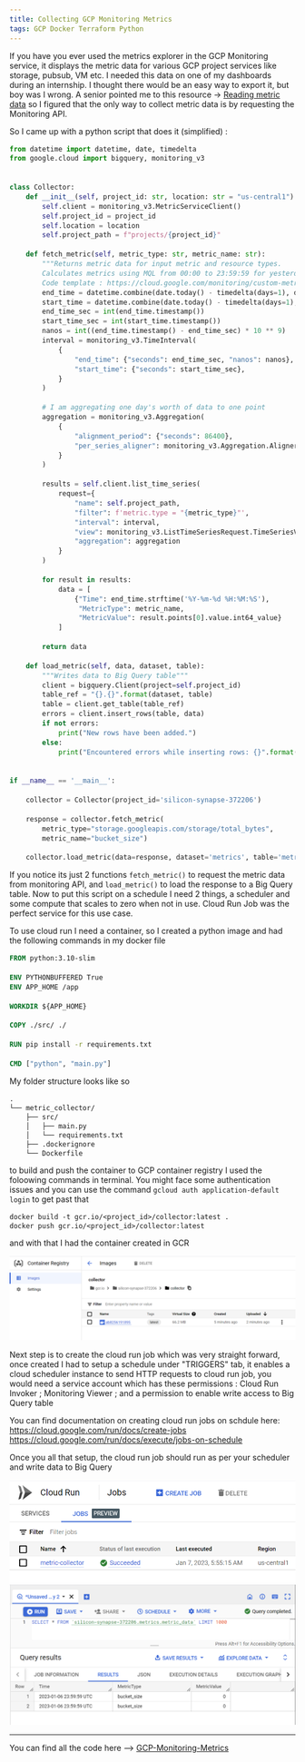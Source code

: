 ```yaml
---
title: Collecting GCP Monitoring Metrics 
tags: GCP Docker Terraform Python
---
```


If you have you ever used the metrics explorer in the GCP Monitoring service, it displays the metric data for various GCP project services like storage, pubsub, VM etc.
I needed this data on one of my dashboards during an internship. I thought there would be an easy way to export it, but boy was I wrong.
A senior pointed me to this resource -> [Reading metric data](https://cloud.google.com/monitoring/custom-metrics/reading-metrics) so I figured that the only way to collect metric data is by requesting the Monitoring API.

So I came up with a python script that does it (simplified) : 

```python
from datetime import datetime, date, timedelta
from google.cloud import bigquery, monitoring_v3


class Collector:
    def __init__(self, project_id: str, location: str = "us-central1"):
        self.client = monitoring_v3.MetricServiceClient()
        self.project_id = project_id
        self.location = location
        self.project_path = f"projects/{project_id}"

    def fetch_metric(self, metric_type: str, metric_name: str):
        """Returns metric data for input metric and resource types.
        Calculates metrics using MQL from 00:00 to 23:59:59 for yesterday
        Code template : https://cloud.google.com/monitoring/custom-metrics/reading-metrics"""
        end_time = datetime.combine(date.today() - timedelta(days=1), datetime.max.time())
        start_time = datetime.combine(date.today() - timedelta(days=1), datetime.min.time())
        end_time_sec = int(end_time.timestamp())
        start_time_sec = int(start_time.timestamp())
        nanos = int((end_time.timestamp() - end_time_sec) * 10 ** 9)
        interval = monitoring_v3.TimeInterval(
            {
                "end_time": {"seconds": end_time_sec, "nanos": nanos},
                "start_time": {"seconds": start_time_sec},
            }
        )

        # I am aggregating one day's worth of data to one point
        aggregation = monitoring_v3.Aggregation(
            {
                "alignment_period": {"seconds": 86400},
                "per_series_aligner": monitoring_v3.Aggregation.Aligner.ALIGN_MAX,   # choose align method
            }
        )

        results = self.client.list_time_series(
            request={
                "name": self.project_path,
                "filter": f'metric.type = "{metric_type}"',
                "interval": interval,
                "view": monitoring_v3.ListTimeSeriesRequest.TimeSeriesView.FULL,
                "aggregation": aggregation
            }
        )

        for result in results:
            data = [
                {"Time": end_time.strftime('%Y-%m-%d %H:%M:%S'),
                 "MetricType": metric_name,
                 "MetricValue": result.points[0].value.int64_value}
            ]

        return data

    def load_metric(self, data, dataset, table):
        """Writes data to Big Query table"""
        client = bigquery.Client(project=self.project_id)
        table_ref = "{}.{}".format(dataset, table)
        table = client.get_table(table_ref)
        errors = client.insert_rows(table, data)
        if not errors:
            print("New rows have been added.")
        else:
            print("Encountered errors while inserting rows: {}".format(errors))


if __name__ == '__main__':

    collector = Collector(project_id='silicon-synapse-372206')

    response = collector.fetch_metric(
        metric_type="storage.googleapis.com/storage/total_bytes",
        metric_name="bucket_size")

    collector.load_metric(data=response, dataset='metrics', table='metric_data')
```

If you notice its just 2 functions `fetch_metric()` to request the metric data from monitoring API, and `load_metric()` to load the response to a Big Query table.
Now to put this script on a schedule I need 2 things, a scheduler and some compute that scales to zero when not in use.
Cloud Run Job was the perfect service for this use case.

To use cloud run I need a container, so I created a python image and had the following commands in my docker file

```Dockerfile
FROM python:3.10-slim

ENV PYTHONBUFFERED True
ENV APP_HOME /app

WORKDIR ${APP_HOME}

COPY ./src/ ./

RUN pip install -r requirements.txt

CMD ["python", "main.py"]
```

My folder structure looks like so 
```
.
└── metric_collector/
    ├── src/
    │   ├── main.py
    │   └── requirements.txt
    ├── .dockerignore
    └── Dockerfile
```

to build and push the container to GCP container registry I used the foloowing commands in terminal. You might face some authentication issues and you can use the command `gcloud auth application-default login` to get past that

```
docker build -t gcr.io/<project_id>/collector:latest .
docker push gcr.io/<project_id>/collector:latest
```

and with that I had the container created in GCR

![Container](../assets/posts/container.png)

Next step is to create the cloud run job which was very straight forward, once created I had to setup a schedule under "TRIGGERS" tab, it enables a cloud scheduler instance to send HTTP requests to cloud run job, you would need a service account which has these permissions : Cloud Run Invoker ; Monitoring Viewer ; and a permission to enable write access to Big Query table

You can find documentation on creating cloud run jobs on schdule here:
https://cloud.google.com/run/docs/create-jobs
https://cloud.google.com/run/docs/execute/jobs-on-schedule

Once you all that setup, the cloud run job should run as per your scheduler and write data to Big Query

![Cloudrun](../assets/posts/Cloudrunjob.png)
![BigQuery](../assets/posts/bigquery.png)


<!--more-->

---

You can find all the code here --> [GCP-Monitoring-Metrics](https://github.com/nimblefox/GCP-Monitoring-Metrics)
